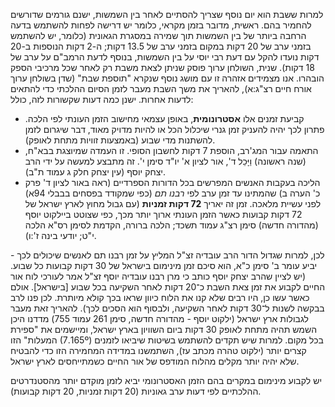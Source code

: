 למרות ששבת הוא יום נוסף שצריך להסתיים לאחר בין השמשות, ישנם גורמים שדורשים להחמיר בהם. ראשית, מדובר בזמן מקראי, כלומר יש דרישה לפחות להשתמש בדעה הרחבה ביותר של בין השמשות תוך שמירה במסגרת הגאונית (כלומר, יש להשתמש בזמני ערב של 20 דקות במקום בזמני ערב של 13.5 דקות; ה-2 דקות הנוספות ב-20 דקות נועדו להקל עם דעת רבי יוסי על בין השמשות, בנוסף לדעת הרמב"ם על ערב של 18 דקות). שנית, השולחן ערוך פוסק שניתן לצאת משבת רק לאחר שכל מרכיבי הספק הובהרו. אנו מצמידים אזהרה זו עם מושג נוסף שנקרא "תוספת שבת" (שדן בשולחן ערוך אורח חיים רצ"ג:א), להאריך את משך השבת מעבר לזמן הסיום ההלכתי כדי להתאים לדעות אחרות. ישנן כמה דעות שקשורות לזה, כולל:

- קביעת זמנים אלו **אסטרונומית**, באופן עצמאי מחישוב הזמן העונתי לפי הלכה. פתרון לכך יהיה להעניק זמן גנרי שיכלול הכל או להיות מדויק מאוד, דבר שיגרום לזמן להשתנות מדי שבוע (באמצעות זוויות מתחת לאופק).
- התאמה עבור המג'רב, הוספת 7 דקות לחשבון הסופי. זו העמדה שמיוצגת בבא"ח, (שנה ראשונה) וַיָּכֵל ד', אור לציון א' יו"ד סימן י'. זה מתבצע למעשה על ידי הרב יצחק יוסף (עין יצחק חלק ג עמוד ת"ב).
- הליכה בעקבות האנשים המפרשים בכל הדורות הספרדיים (ראה באור לציון ד' פרק כ' הערה ב) שהמתינו עד זמן ערב לפי _רבנו תם_ (כפי שמקודד בפסחים בבבלי 94א) לפני עשיית מלאכה. זמן זה יאריך **72 דקות זמניות** (עם גבול מחוץ לארץ ישראל של 72 דקות קבועות כאשר הזמן העונתי ארוך יותר מכך, כפי שצוטט ביילקוט יוסף (מהדורה חדשה) סימן רצ"ג עמוד תשכד; הלכה ברורה, הקדמת לסימן רס"א הלכה י"ט; יודעי בינה ז':ו).

לכן, למרות שגדול הדור הרב עובדיה זצ"ל המליץ על זמן רבנו תם לאנשים שיכולים לכך - יביע עומר ב' סימן כ"א, הוא סיכם זמן מינימום בישראל של 30 דקות קבועות כל שבוע. (יש לציין שהרב יצחק יוסף כותב כי מרן רבנו עובדיה יוסף זצ"ל אמר לעורכי לוח אור החיים לקבוע את זמן צאת השבת כ־20 דקות לאחר השקיעה בכל שבוע [בישראל]. אולם כאשר עשו כן, היו רבים שלא קנו את הלוח כיוון שראו בכך קולא מיותרת. לכן פנו לרב בבקשה לשנות ל־30 דקות לאחר השקיעה, ולבסוף הוא הסכים לכך). להאריך זאת מעבר לגבולות ארץ ישראל (ילקוט יוסף - מהדורה חדשה, סימן 261 עמוד 755) מדדנו היכן השמש תהיה מתחת לאופק 30 דקות ביום השוויון בארץ ישראל, ומיישמים את "ספירת המעלות" הזו (7.165º) בכל מקום. למרות שיש תקדים להשתמש בשיטות שיביאו לזמנים קצרים יותר (ילקוט טהרה מכתב עז), השתמשנו במדידה המחמירה הזו כדי להבטיח שלא יהיה יותר מקלים מהלוח המודפס של אור החיים כשמתייחסים לארץ ישראל.

יש לקבוע מינימום במקרים בהם הזמן האסטרונומי יביא לזמן מוקדם יותר מהסטנדרטים ההלכתיים לפי דעות ערב גאוניות (20 דקות זמניות, 20 דקות קבועות).